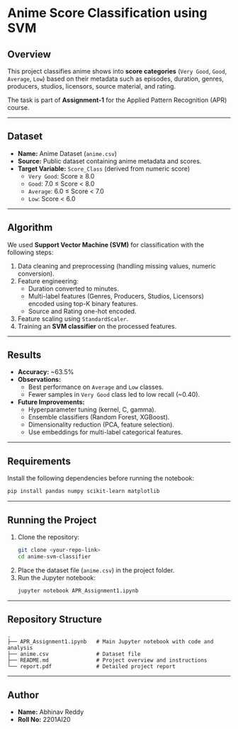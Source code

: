 # Anime Score Classification using SVM

## Overview
This project classifies anime shows into **score categories** (`Very Good`, `Good`, `Average`, `Low`) based on their metadata such as episodes, duration, genres, producers, studios, licensors, source material, and rating.

The task is part of **Assignment-1** for the Applied Pattern Recognition (APR) course.

---

## Dataset
- **Name:** Anime Dataset (`anime.csv`)
- **Source:** Public dataset containing anime metadata and scores.
- **Target Variable:** `Score_Class` (derived from numeric score)
  - `Very Good`: Score ≥ 8.0
  - `Good`: 7.0 ≤ Score < 8.0
  - `Average`: 6.0 ≤ Score < 7.0
  - `Low`: Score < 6.0

---

## Algorithm
We used **Support Vector Machine (SVM)** for classification with the following steps:
1. Data cleaning and preprocessing (handling missing values, numeric conversion).
2. Feature engineering:
   - Duration converted to minutes.
   - Multi-label features (Genres, Producers, Studios, Licensors) encoded using top-K binary features.
   - Source and Rating one-hot encoded.
3. Feature scaling using `StandardScaler`.
4. Training an **SVM classifier** on the processed features.

---

## Results
- **Accuracy:** ~63.5%
- **Observations:**
  - Best performance on `Average` and `Low` classes.
  - Fewer samples in `Very Good` class led to low recall (~0.40).
- **Future Improvements:**
  - Hyperparameter tuning (kernel, C, gamma).
  - Ensemble classifiers (Random Forest, XGBoost).
  - Dimensionality reduction (PCA, feature selection).
  - Use embeddings for multi-label categorical features.

---

## Requirements
Install the following dependencies before running the notebook:
```bash
pip install pandas numpy scikit-learn matplotlib
```

---

## Running the Project
1. Clone the repository:
   ```bash
   git clone <your-repo-link>
   cd anime-svm-classifier
   ```
2. Place the dataset file (`anime.csv`) in the project folder.
3. Run the Jupyter notebook:
   ```bash
   jupyter notebook APR_Assignment1.ipynb
   ```

---

## Repository Structure
```
.
├── APR_Assignment1.ipynb   # Main Jupyter notebook with code and analysis
├── anime.csv               # Dataset file 
├── README.md               # Project overview and instructions
└── report.pdf              # Detailed project report
```

---

## Author
- **Name:** Abhinav Reddy  
- **Roll No:** 2201AI20  

